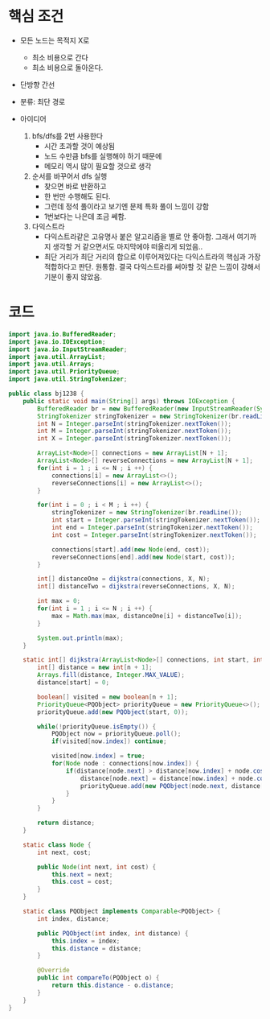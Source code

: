 # 핵심 조건

- 모든 노드는 목적지 X로
    - 최소 비용으로 간다
    - 최소 비용으로 돌아온다.
- 단방향 간선

- 분류: 최단 경로
- 아이디어
    1. bfs/dfs를 2번 사용한다
        - 시간 초과할 것이 예상됨
        - 노드 수만큼 bfs를 실행해야 하기 때문에
        - 메모리 역시 많이 필요할 것으로 생각
    2. 순서를 바꾸어서 dfs 실행
        - 찾으면 바로 반환하고
        - 한 번만 수행해도 된다.
        - 그런데 정석 풀이라고 보기엔 문제 특화 풀이 느낌이 강함
        - 1번보다는 나은데 조금 쎄함.
    3. 다익스트라
        - 다익스트라같은 고유명사 붙은 알고리즘을 별로 안 좋아함. 그래서 여기까지 생각할 거 같으면서도 마지막에야 떠올리게 되었음..
        - 최단 거리가 최단 거리의 합으로 이루어져있다는 다익스트라의 핵심과 가장 적합하다고 판단. 원통함. 결국 다익스트라를 써야할 것 같은 느낌이 강해서 기분이 좋지 않았음.

# 코드

```java
import java.io.BufferedReader;
import java.io.IOException;
import java.io.InputStreamReader;
import java.util.ArrayList;
import java.util.Arrays;
import java.util.PriorityQueue;
import java.util.StringTokenizer;

public class bj1238 {
    public static void main(String[] args) throws IOException {
        BufferedReader br = new BufferedReader(new InputStreamReader(System.in));
        StringTokenizer stringTokenizer = new StringTokenizer(br.readLine());
        int N = Integer.parseInt(stringTokenizer.nextToken());
        int M = Integer.parseInt(stringTokenizer.nextToken());
        int X = Integer.parseInt(stringTokenizer.nextToken());

        ArrayList<Node>[] connections = new ArrayList[N + 1];
        ArrayList<Node>[] reverseConnections = new ArrayList[N + 1];
        for(int i = 1 ; i <= N ; i ++) {
            connections[i] = new ArrayList<>();
            reverseConnections[i] = new ArrayList<>();
        }

        for(int i = 0 ; i < M ; i ++) {
            stringTokenizer = new StringTokenizer(br.readLine());
            int start = Integer.parseInt(stringTokenizer.nextToken());
            int end = Integer.parseInt(stringTokenizer.nextToken());
            int cost = Integer.parseInt(stringTokenizer.nextToken());

            connections[start].add(new Node(end, cost));
            reverseConnections[end].add(new Node(start, cost));
        }

        int[] distanceOne = dijkstra(connections, X, N);
        int[] distanceTwo = dijkstra(reverseConnections, X, N);

        int max = 0;
        for(int i = 1 ; i <= N ; i ++) {
            max = Math.max(max, distanceOne[i] + distanceTwo[i]);
        }

        System.out.println(max);
    }

    static int[] dijkstra(ArrayList<Node>[] connections, int start, int n) {
        int[] distance = new int[n + 1];
        Arrays.fill(distance, Integer.MAX_VALUE);
        distance[start] = 0;

        boolean[] visited = new boolean[n + 1];
        PriorityQueue<PQObject> priorityQueue = new PriorityQueue<>();
        priorityQueue.add(new PQObject(start, 0));

        while(!priorityQueue.isEmpty()) {
            PQObject now = priorityQueue.poll();
            if(visited[now.index]) continue;

            visited[now.index] = true;
            for(Node node : connections[now.index]) {
                if(distance[node.next] > distance[now.index] + node.cost) {
                    distance[node.next] = distance[now.index] + node.cost;
                    priorityQueue.add(new PQObject(node.next, distance[node.next]));
                }
            }
        }

        return distance;
    }

    static class Node {
        int next, cost;

        public Node(int next, int cost) {
            this.next = next;
            this.cost = cost;
        }
    }

    static class PQObject implements Comparable<PQObject> {
        int index, distance;

        public PQObject(int index, int distance) {
            this.index = index;
            this.distance = distance;
        }

        @Override
        public int compareTo(PQObject o) {
            return this.distance - o.distance;
        }
    }
}
```